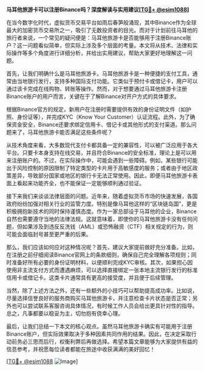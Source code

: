 **马耳他旅游卡可以注册Binance吗？深度解读与实用建议[[TG💪+ @esim1088](https://t.me/s/esim1088)]**

在当今数字化时代，虚拟货币交易平台如雨后春笋般涌现，其中Binance作为全球最大的加密货币交易所之一，吸引了无数投资者的目光。而对于计划前往马耳他的旅行者来说，一个常见的疑问便是：马耳他旅游卡是否能够用于注册Binance账户？这一问题看似简单，但实际上涉及多个层面的考量。本文将从技术、法律和实际操作等多个角度进行详细分析，并给出实用建议，帮助大家更好地理解这一问题。

首先，让我们明确什么是马耳他旅游卡。马耳他旅游卡是一种便捷的支付工具，通常由当地银行发行，支持多种国际支付功能。它类似于预付卡或借记卡，用户可以通过该卡完成在线购物、转账等操作。然而，对于想要通过马耳他旅游卡注册Binance账户的用户而言，关键在于了解Binance对开户方式的具体要求。

根据Binance官方的规定，新用户在注册时需要提供有效的身份证明文件（如护照、身份证等），并完成KYC（Know Your Customer）认证流程。此外，为了确保资金安全，Binance还要求绑定信用卡、借记卡或其他形式的支付渠道。那么问题来了，马耳他旅游卡能否满足这些条件呢？

从技术角度来看，大多数现代支付卡都具备一定的兼容性，可以被广泛应用于各大平台。只要卡本身支持在线交易，并且符合Binance的安全标准，理论上是可以用来注册账户的。不过，在实际操作中，可能会遇到一些障碍。例如，某些银行可能出于风险控制的原因限制了特定类型的卡片用于高敏感度的服务；或者由于地区政策差异，导致部分国家或地区的银行卡无法正常使用。因此，即便马耳他旅游卡表面上看起来功能齐全，也不能保证一定能够顺利通过验证。

接下来我们来谈谈法律层面的问题。近年来，随着虚拟货币市场的快速发展，各国政府纷纷加强对相关行业的监管力度。特别是像马耳他这样的“区块链岛国”，更是积极拥抱新技术的同时保持谨慎态度。作为一家总部设于马耳他的企业，Binance自然也需要遵守当地的法律法规。这就意味着，即使你的马耳他旅游卡没有任何问题，但如果涉及到违反反洗钱（AML）或恐怖融资（CTF）相关规定的行为，则可能会面临封号甚至更严重的后果。

那么，我们应该如何应对这种情况呢？首先，建议大家提前做好充分准备。比如，在注册之前仔细阅读Binance官网上的条款细则，确保自己完全理解各项规则；同时准备好所有必要的身份证明材料，以便顺利完成KYC审核。其次，如果担心因使用非主流支付方式而遭遇麻烦，可以选择直接绑定一张本地主流银行发行的标准信用卡或借记卡。这类卡片通常具有更高的接受度，并且便于后续管理。

当然，除了上述方法之外，还有一些额外的小技巧可以帮助提高成功率。比如说，尽量选择信誉良好的服务商购买马耳他旅游卡，并注意检查卡片状态是否正常；另外也可以尝试联系客服咨询具体情况，有时候工作人员会给出更具针对性的指导。总之，凡事都要以稳妥为主，切勿抱有侥幸心理。

最后，让我们总结一下本文的核心观点。虽然马耳他旅游卡确实有可能用于注册Binance账户，但实际效果取决于多种因素共同作用的结果。因此，在决定采取行动前务必三思而后行，权衡利弊后再做选择。希望本篇文章能够为大家提供有益的信息参考，并祝愿每位读者都能在旅途中收获满满的美好回忆！

[[TG💪+ @esim1088](https://t.me/s/esim1088) ![Image](https://i.postimg.cc/4NQfJmqS/Snipaste-2025-05-13-00-14-12.png)]